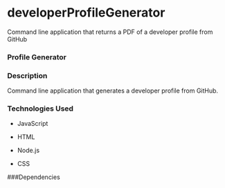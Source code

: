 # developerProfileGenerator
Command line application that returns a PDF of a developer profile from GitHub
### Profile Generator

### Description
Command line application that generates a developer profile from GitHub. 

### Technologies Used

- JavaScript

- HTML

- Node.js

- CSS

###Dependencies
